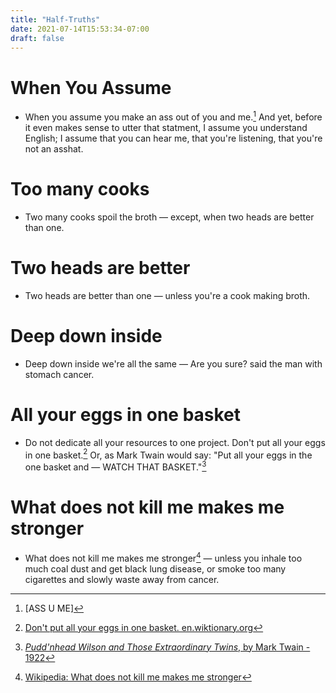 ```yaml
---
title: "Half-Truths"
date: 2021-07-14T15:53:34-07:00
draft: false
---
```


# When You Assume

* When you assume you make an ass out of you and me.[^1]
  And yet, before it even makes sense to utter
  that statment, I assume you understand English; I assume that you
  can hear me, that you're listening, that you're not an asshat.


# Too many cooks

* Two many cooks spoil the broth &mdash; except, when two heads are better
  than one.

# Two heads are better

* Two heads are better than one &mdash; unless you're a cook making broth.


# Deep down inside

* Deep down inside we're all the same &mdash; Are you sure? said the man with
  stomach cancer.

# All your eggs in one basket

* Do not dedicate all your resources to one project.
  Don't put all your eggs in one basket.[^2] Or, as Mark
  Twain would say: "Put all your eggs in the one basket and &mdash; WATCH
  THAT BASKET."[^3]

# What does not kill me makes me stronger

* What does not kill me makes me stronger[^4] &mdash; unless you inhale too
  much coal dust and get black lung disease, or smoke too many cigarettes
  and slowly waste away from cancer.



[^1]: [ASS U ME]

[^2]: [Don't put all your eggs in one basket. en.wiktionary.org](https://en.wiktionary.org/wiki/don%27t_put_all_your_eggs_in_one_basket)

[^3]: [_Pudd'nhead Wilson and Those Extraordinary Twins_, by Mark Twain - 1922](https://www.google.com/books/edition/Pudd_nhead_Wilson_and_Those_Extraordinar/SjDuAAAAMAAJ?hl=en&gbpv=1&bsq=put%20all%20your%20eggs)

[^4]: [Wikipedia: What does not kill me makes me stronger](https://en.wikipedia.org/wiki/What_does_not_kill_me_makes_me_stronger)
